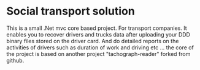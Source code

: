 # Social transport solution 

This is a small .Net mvc core based project. For transport companies. It enables you to recover drivers and trucks data after uploading  your DDD binary files stored on the driver card. And do detailed reports on the activities of drivers such as duration of work and driving etc ...
the core of the project is based on another project "tachograph-reader" forked from github.
